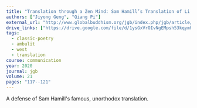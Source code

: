 ```yaml
---
title: "Translation through a Zen Mind: Sam Hamill’s Translation of Li Bai’s *Du Zuo Jing Ting Shan*"
authors: ["Jiyong Geng", "Qiang Pi"]
external_url: "http://www.globalbuddhism.org/jgb/index.php/jgb/article/download/353/254"
drive_links: ["https://drive.google.com/file/d/1ysGxVrOIvNgEMpsh53kqymhh7CA73Vzq/view?usp=drivesdk"]
tags:
  - classic-poetry
  - ambulit
  - west
  - translation
course: communication
year: 2020
journal: jgb
volume: 21
pages: "117--121"
---
```


A defense of Sam Hamill's famous, unorthodox translation.
